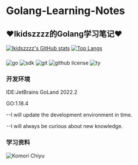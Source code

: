 # Golang-Learning-Notes

## ❤lkidszzzz的Golang学习笔记❤

[![lkidszzzz's GitHub stats](https://github-readme-stats.vercel.app/api?username=lkidszzzz&show_icons=true&theme=dracula)](https://github.com/anuraghazra/github-readme-stats)
[![Top Langs](https://github-readme-stats.vercel.app/api/top-langs/?username=lkidszzzz&show_icons=true&theme=dracula)](https://github.com/anuraghazra/github-readme-stats)

###
![go](https://img.shields.io/badge/language-golang-brightgreen)
![sdk](https://img.shields.io/github/go-mod/go-version/lkidszzzz/Golang-Learning-Notes?filename=%2FPart1%2Fgo.mod)
![git](https://img.shields.io/badge/github-%40lkidszzzz-yellow)
![github license](https://img.shields.io/github/license/lkidszzzz/Golang-Learning-Notes)
![ty](https://img.shields.io/badge/%E7%89%B9%E5%88%AB%E9%B8%A3%E8%B0%A2-github%40KevynTang-yellow)

### 开发环境

IDE:JetBrains GoLand 2022.2

GO:1.18.4

--I will update the development environment in time.

--I will always be curious about new knowledge.

### 学习资料

![Komori Chiyu](https://i0.hdslb.com/bfs/album/a026356dfcd19e6a36aa2770e0d46875d5bbb87c.png)
